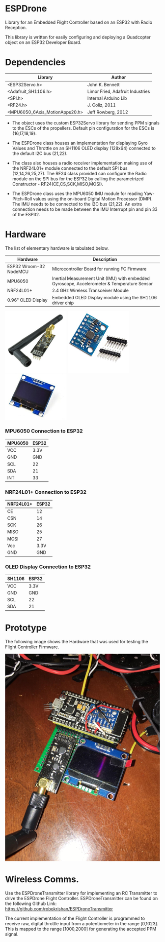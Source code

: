 # ESPDrone
Library for an Embedded Flight Controller based on an ESP32 with Radio Reception.

This library is written for easily configuring and deploying a Quadcopter object on an ESP32 Developer Board. 


# Dependencies
Library | Author
------- | ------
<ESP32Servo.h> | John K. Bennett
<Adafruit_SH1106.h> | Limor Fried, Adafruit Industries
<SPI.h> | Internal Arduino Lib
<RF24.h> | J. Coliz, 2011
<MPU6050_6Axis_MotionApps20.h> | Jeff Rowberg, 2012


- The object uses the custom ESP32Servo library for sending PPM signals to the ESCs of the propellers. Default pin configuration for the ESCs is {16,17,18,19}. 

- The ESPDrone class houses an implementation for displaying Gyro Values and Throttle on an SH1106 OLED display (128x64) connected to the default I2C bus (21,22). 

- The class also houses a radio receiver implementation making use of the NRF24L01+ module connected to the default SPI bus (12,14,26,25,27). The RF24 class provided can configure the Radio module on the SPI bus for the ESP32 by calling the parametrized Constructor - RF24(CE,CS,SCK,MISO,MOSI). 

- The ESPDrone class uses the MPU6050 IMU module for reading Yaw-Pitch-Roll values using the on-board Digital Motion Processor (DMP). The IMU needs to be connected to the I2C bus (21,22). An extra connection needs to be made between the IMU Interrupt pin and pin 33 of the ESP32.


# Hardware
The list of elementary hardware is tabulated below.

Hardware | Description
-------- | -----------
ESP32 Wroom-32 NodeMCU | Microcontroller Board for running FC Firmware
MPU6050 | Inertial Measurement Unit (IMU) with embedded Gyroscope, Accelerometer & Temperature Sensor
NRF24L01+ | 2.4 GHz Wireless Transceiver Module
0.96" OLED Display | Embedded OLED Display module using the SH1106 driver chip


<p float="left">
  <img src="/img/nrf.jpeg" width="200" />
  <img src="/img/imu.jpg" width="200" /> 
  <img src="/img/oled.jpeg" width="200" />
</p>


### MPU6050 Connection to ESP32
MPU6050 | ESP32
------- | -----
VCC | 3.3V
GND | GND
SCL | 22
SDA | 21
INT | 33


### NRF24L01+ Connection to ESP32
NRF24L01+ | ESP32
--------- | -----
CE | 12
CSN | 14
SCK | 26
MISO | 25
MOSI | 27
Vcc | 3.3V
GND | GND


### OLED Display Connection to ESP32
SH1106 | ESP32
------ | -----
VCC | 3.3V
GND | GND
SCL | 22
SDA | 21

# Prototype
The following image shows the Hardware that was used for testing the Flight Controller Firmware.

![Alt text](img/fc.jpg?raw=true "Title")

# Wireless Comms.
Use the ESPDroneTransmitter library for implementing an RC Transmitter to drive the ESPDrone Flight Controller. ESPDroneTransmitter can be found on the following Github Link: https://github.com/robokrishan/ESPDroneTransmitter

The current implementation of the Flight Controller is programmed to receive raw, digital throttle input from a potentiometer in the range [0,1023]. This is mapped to the range [1000,2000] for generating the accepted PPM signal. 
